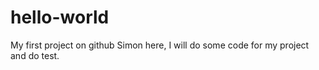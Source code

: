 # hello-world
My first project on github
Simon here, I will do some code for my project and do test.
